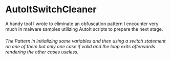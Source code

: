 # AutoItSwitchCleaner
A handy tool I wrote to eliminate an obfuscation pattern I encounter very much in malware samples utilizing AutoIt scripts to prepare the next stage.

###### The Pattern in initializing some variables and then using a switch statement on one of them but only one case if valid and the loop exits afterwards rendering the other cases useless.

